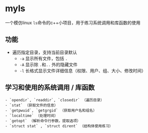# myls  
一个模仿linux `ls`命令的c++小项目，用于练习系统调用和库函数的使用  
  
## 功能  
- 遍历指定目录，支持当前目录默认
    - `-a` 显示所有文件，包括 `.`  
    - `-A` 显示除 `.`和`..` 外的隐藏文件
    - `-l` 长格式显示文件详细信息（权限、用户、组、大小、修改时间）

## 学习和使用的系统调用 / 库函数  
    - `opendir`, `readdir`, `closedir` （遍历目录）
    - `stat` （获取文件的信息）
    - `getpwuid`, `getgrgid` （获取用户名和组名）
    - `localtime` （处理时间）
    - `getopt` （解析命令行参数，提取选项）
    - `struct stat` , `struct dirent` （结构体使用练习）

